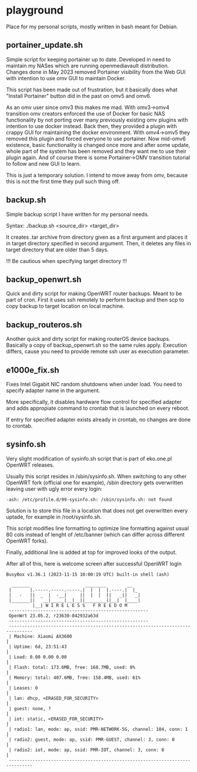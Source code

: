# playground
Place for my personal scripts, mostly written in bash meant for Debian.

## portainer_update.sh
Simple script for keeping portainer up to date.
Developed in need to maintain my NASes which are running openmediavault distribution. Changes done in May 2023 removed Portainer visibility from the Web GUI with intention to use omv GUI to maintain Docker.

This script has been made out of frustration, but it basically does what "Install Portainer" button did in the past on omv5 and omv6.

As an omv user since omv3 this makes me mad. With omv3->omv4 transition omv creators enforced the use of Docker for basic NAS functionality by not porting over many previously existing omv plugins with intention to use docker instead. Back then, they provided a plugin with crappy GUI for maintaining the docker environment. With omv4->omv5 they removed this plugin and forced everyone to use portainer. Now mid-omv6 existence, basic functionality is changed once more and after some update, whole part of the system has been removed and they want me to use their plugin again. And of course there is some Portainer->OMV transition tutorial to follow and new GUI to learn.

This is just a temporary solution. I intend to move away from omv, because this is not the first time they pull such thing off.

## backup.sh
Simple backup script I have written for my personal needs.

Syntax: ./backup.sh <source_dir> <target_dir>

It creates .tar archive from directory given as a first argument and places it in target directory specified in second argument. Then, it deletes any files in target directory that are older than 5 days.

!!! Be cautious when specifying target directory !!!

## backup_openwrt.sh
Quick and dirty script for making OpenWRT router backups. Meant to be part of cron. First it uses ssh remotely to perform backup and then scp to copy backup to target location on local machine.

## backup_routeros.sh
Another quick and dirty script for making routerOS device backups. Basically a copy of backup_openwrt.sh so the same rules apply. Execution differs, cause you need to provide remote ssh user as execution parameter.

## e1000e_fix.sh
Fixes Intel Gigabit NIC random shutdowns when under load. You need to specify adapter name in the argument.

More specifically, it disables hardware flow control for specified adapter and adds appropiate command to crontab that is launched on every reboot.

If entry for specified adapter exists already in crontab, no changes are done to crontab.

## sysinfo.sh
Very slight modification of sysinfo.sh script that is part of eko.one.pl OpenWRT releases.

Usually this script resides in /sbin/sysinfo.sh. When switching to any other OpenWRT fork (official one for example), /sbin directory gets overwritten leaving user with ugly error every login:
```
-ash: /etc/profile.d/99-sysinfo.sh: /sbin/sysinfo.sh: not found
```
Solution is to store this file in a location that does not get overwritten every uptade, for example in /root/sysinfo.sh.

This script modifies line formatting to optimize line formatting against usual 80 cols instead of lenght of /etc/banner (which can differ across different OpenWRT forks).

Finally, additional line is added at top for improved looks of the output.

After all of this, here is welcome screen after successful OpenWRT login

```
BusyBox v1.36.1 (2023-11-15 10:00:19 UTC) built-in shell (ash)

  _______                     ________        __
 |       |.-----.-----.-----.|  |  |  |.----.|  |_
 |   -   ||  _  |  -__|     ||  |  |  ||   _||   _|
 |_______||   __|_____|__|__||________||__|  |____|
          |__| W I R E L E S S   F R E E D O M
 -----------------------------------------------------
 OpenWrt 23.05.2, r23630-842932a63d
 -----------------------------------------------------
 -------------------------------------------------------------------------------
 | Machine: Xiaomi AX3600                                                      |
 | Uptime: 6d, 23:51:43                                                        |
 | Load: 0.00 0.00 0.00                                                        |
 | Flash: total: 173.6MB, free: 168.7MB, used: 0%                              |
 | Memory: total: 407.6MB, free: 158.4MB, used: 61%                            |
 | Leases: 0                                                                   |
 | lan: dhcp, <ERASED_FOR_SECURITY>                                            |
 | guest: none, ?                                                              |
 | iot: static, <ERASED_FOR_SECURITY>                                          |
 | radio1: lan, mode: ap, ssid: PMR-NETWORK-5G, channel: 104, conn: 1          |
 | radio2: guest, mode: ap, ssid: PMR-GUEST, channel: 3, conn: 0               |
 | radio2: iot, mode: ap, ssid: PMR-IOT, channel: 3, conn: 8                   |
 -------------------------------------------------------------------------------
```

